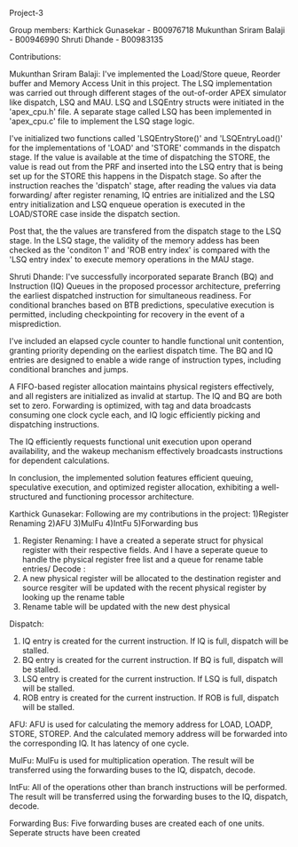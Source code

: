 Project-3

Group members:
Karthick Gunasekar - B00976718
Mukunthan Sriram Balaji - B00946990
Shruti Dhande - B00983135

Contributions:

Mukunthan Sriram Balaji:
 I've implemented the Load/Store queue, Reorder buffer and Memory Access Unit in this project. The LSQ implementation was carried out through different stages of the out-of-order APEX simulator like dispatch, LSQ and MAU. LSQ and LSQEntry structs were initiated in the 'apex_cpu.h' file. A separate stage called LSQ has been implemented in 'apex_cpu.c' file to implement the LSQ stage logic.

I've initialized two functions called 'LSQEntryStore()' and 'LSQEntryLoad()' for the implementations of 'LOAD' and 'STORE' commands in the dispatch stage. If the value is available at the time of dispatching the STORE, the value is read out from the PRF and inserted into the LSQ entry that is being set up for the STORE this happens in the Dispatch stage. So after the instruction reaches the 'dispatch' stage, after reading the values via data forwarding/ after register renaming, IQ entries are initialized and the LSQ entry initialization and LSQ enqueue operation is executed in the LOAD/STORE case inside the dispatch section.

Post that, the the values are transfered from the dispatch stage to the LSQ stage. In the LSQ stage, the validity of the memory addess has been checked as the 'conditon 1' and 'ROB entry index' is compared with the 'LSQ entry index' to execute memory operations in the MAU stage.

Shruti Dhande:
I've successfully incorporated separate Branch (BQ) and Instruction (IQ) Queues in the proposed processor architecture, preferring the earliest dispatched instruction for simultaneous readiness. For conditional branches based on BTB predictions, speculative execution is permitted, including checkpointing for recovery in the event of a misprediction.

I've included an elapsed cycle counter to handle functional unit contention, granting priority depending on the earliest dispatch time. The BQ and IQ entries are designed to enable a wide range of instruction types, including conditional branches and jumps.

A FIFO-based register allocation maintains physical registers effectively, and all registers are initialized as invalid at startup. The IQ and BQ are both set to zero. Forwarding is optimized, with tag and data broadcasts consuming one clock cycle each, and IQ logic efficiently picking and dispatching instructions.

The IQ efficiently requests functional unit execution upon operand availability, and the wakeup mechanism effectively broadcasts instructions for dependent calculations.

In conclusion, the implemented solution features efficient queuing, speculative execution, and optimized register allocation, exhibiting a well-structured and functioning processor architecture.

Karthick Gunasekar:
Following are my contributions in the project:
1)Register Renaming
2)AFU
3)MulFu
4)IntFu
5)Forwarding bus

1) Register Renaming:
I have a created a seperate struct for physical register with their respective fields. And I have a seperate queue to handle the physical register free list and a queue for rename table entries/
Decode : 
1) A new physical register will be allocated to the destination register and source resgiter will be updated with the recent physical register by looking up the rename table
2) Rename table will be updated with the new dest physical 

Dispatch:
1) IQ entry is created for the current instruction. If IQ is full, dispatch will be stalled.
2) BQ entry is created for the current instruction. If BQ is full, dispatch will be stalled.
3) LSQ entry is created for the current instruction. If LSQ is full, dispatch will be stalled.
4) ROB entry is created for the current instruction. If ROB is full, dispatch will be stalled.

AFU:
AFU is used for calculating the memory address for LOAD, LOADP, STORE, STOREP. And the calculated memory address will be forwarded into the corresponding IQ. It has latency of one cycle.

MulFu:
MulFu is used for multiplication operation. The result will be transferred using the forwarding buses to the IQ, dispatch, decode.

IntFu:
All of the operations other than branch instructions will be performed. The result will be transferred using the forwarding buses to the IQ, dispatch, decode.

Forwarding Bus:
Five forwarding buses are created each of one units. Seperate structs have been created


